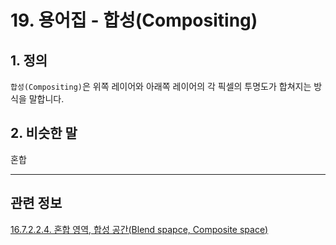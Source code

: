 # 19. 용어집 - 합성(Compositing)

## 1. 정의
`합성(Compositing)`은 위쪽 레이어와 아래쪽 레이어의 각 픽셀의 투명도가 합쳐지는 방식을 말합니다.

## 2. 비슷한 말
혼합

***

## 관련 정보

[16.7.2.2.4. 혼합 영역, 합성 공간(Blend spapce, Composite space)](./16-07-02-02-04-blend_space_n_composite_space.md)